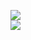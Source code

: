 [![](https://img.shields.io/badge/Made%20With-Github%20Spray-lightgrey.svg?style=for-the-badge&logo=github)](https://github.com/Annihil/github-spray#949)  
[![](https://i.imgur.com/2DrTn0Z.gif)](https://github.com/Annihil/github-spray)